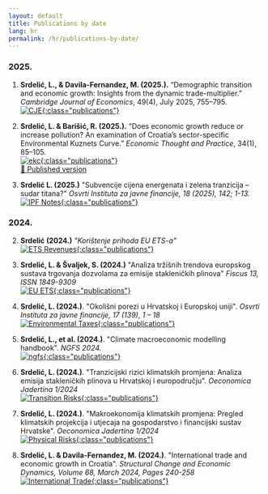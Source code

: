 ```yaml
---
layout: default
title: Publications by date
lang: hr
permalink: /hr/publications-by-date/
---
```

### **2025.**

1. **Srdelić, L., & Davila-Fernandez, M. (2025.).** “Demographic transition and economic growth: Insights from the dynamic trade-multiplier.”  *Cambridge Journal of Economics*, 49(4), July 2025, 755–795.  
[![CJE](/assets/cje.png){:class="publications"}](https://doi.org/10.1093/cje/beaf014)


2. **Srdelić, L. & Barišić, R. (2025.).** “Does economic growth reduce or increase pollution? An examination of Croatia’s sector-specific Environmental Kuznets Curve.” *Economic Thought and Practice*, 34(1), 85–105.  
   [![ekc](/assets/ekc.png){:class="publications"}](https://mpra.ub.uni-muenchen.de/122841/1/MPRA_paper_122841.pdf)  
   [🔗 Published version](https://doi.org/10.17818/EMIP/2025/9)

3. **Srdelić L. (2025.)** "Subvencije cijena energenata i zelena tranzicija – sudar titana?" *Osvrti Instituta za javne financije, 18 (2025), 142; 1-13.*  
   [![IPF Notes](/assets/ipf_2025.png){:class="publications"}](https://repozitorij.ijf.hr/islandora/object/ijf%3A1154/datastream/FILE0/view)
   
### **2024.**


2.  **Srdelić (2024.)** *"Korištenje prihoda EU ETS-a"*  
   [![ETS Revenues](/assets/ekc-prihodi.png){:class="publications"}](https://arhivanalitika.hr/blog/financira-li-se-prihodima-od-prodaje-emisijskih-dozvola-energetska-tranzicija-ili-odrzava-status-quo/)
   
3. **Srdelić, L. & Švaljek, S. (2024.)** "Analiza tržišnih trendova europskog sustava trgovanja dozvolama za emisije stakleničkih plinova" *Fiscus 13, ISSN 1849-9309*  
   [![EU ETS](/assets/eu_ets.png){:class="publications"}](https://zde.hr/wp-content/uploads/2024/11/13.-Analiza-trzisnih-trendova-europskog-sustava-trgovanja-dozvolama-za-emisije-staklenickih-plinova-2.pdf)

4. **Srdelić, L. (2024.)**. "Okolišni porezi u Hrvatskoj i Europskoj uniji". *Osvrti Instituta za javne financije, 17 (139), 1 – 18*  
   [![Environmental Taxes](/assets/okol.png){:class="publications"}](https://doi.org/10.3326/ao.2024.139)

6. **Srdelić, L., et al. (2024.)**. "Climate macroeconomic modelling handbook". *NGFS 2024.*  
   [![ngfs](/assets/ngfs.png){:class="publications"}](https://www.ngfs.net/system/files/2025-01/NGFS_Climate%20macroeconomic%20modelling%20handbook_v2_0.pdf)

5. **Srdelić, L. (2024.)**. "Tranzicijski rizici klimatskih promjena: Analiza emisija stakleničkih plinova u Hrvatskoj i europodručju". *Oeconomica Jadertina 1/2024*  
   [![Transition Risks](/assets/tranz.png){:class="publications"}](https://doi.org/10.15291/oec.4433)

6. **Srdelić, L. (2024.)**. "Makroekonomija klimatskih promjena: Pregled klimatskih projekcija i utjecaja na gospodarstvo i financijski sustav Hrvatske". *Oeconomica Jadertina 1/2024*  
   [![Physical Risks](/assets/makro.png){:class="publications"}](https://doi.org/10.15291/oec.4434)

7. **Srdelić, L. & Davila-Fernandez, M. (2024.)**. "International trade and economic growth in Croatia". *Structural Change and Economic Dynamics, Volume 68, March 2024, Pages 240-258*  
   [![International Trade](/assets/sced.png){:class="publications"}](https://doi.org/10.1016/j.strueco.2023.10.018)
